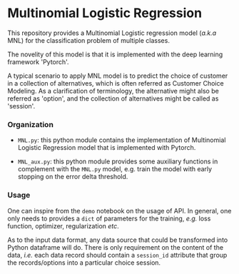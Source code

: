 # Multinomial Logistic Regression

This repository provides a Multinomial Logistic regression model (*a.k.a* MNL) for the classification problem of multiple classes.

The novelity of this model is that it is implemented with the deep learning framework 'Pytorch'.

A typical scenario to apply MNL model is to predict the choice of customer in a collection of alternatives, which is often referred as Customer Choice Modeling. As a clarification of terminology, the alternative might also be referred as 'option', and the collection of alternatives might be called as 'session'. 


### Organization

- `MNL.py`: this python module contains the implementation of Multinomial Logistic Regression model that is implemented with Pytorch.

- `MNL_aux.py`: this python module provides some auxiliary functions in complement with the `MNL.py` model, e.g. train the model with early stopping on the error delta threshold.


### Usage

One can inspire from the `demo` notebook on the usage of API. In general, one only needs to provides a `dict` of parameters for the training, *e.g.* loss function, optimizer, regularization *etc*.

As to the input data format, any data source that could be transformed into Python dataframe will do. There is only requirement on the content of the data, *i.e.* each data record should contain a `session_id` attribute that group the records/options into a particular choice session.


